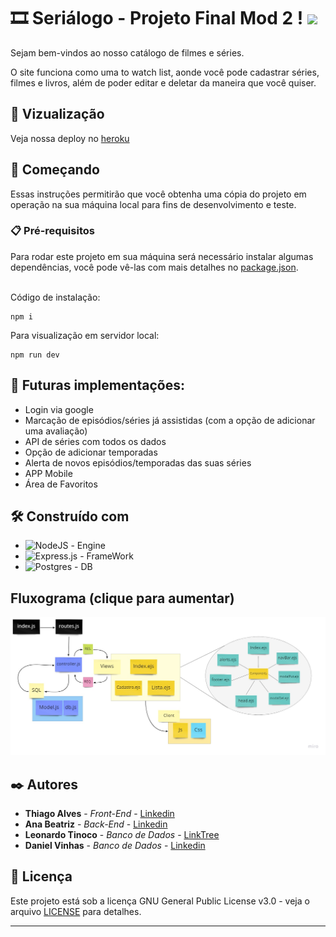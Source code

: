 # 🎞 Seriálogo - Projeto Final Mod 2 ! <img src="https://user-images.githubusercontent.com/95504029/151560441-2e792d97-fd65-462c-8fd7-70f581de5674.gif" width="100">

Sejam bem-vindos ao nosso catálogo de filmes e séries. <br>

O site funciona como uma to watch list, aonde você pode cadastrar séries, filmes e livros, além de poder editar e deletar da maneira que você quiser.

## 👀 Vizualização

Veja nossa deploy no [heroku](https://mod2-proj-final.herokuapp.com)

## 🚀 Começando

Essas instruções permitirão que você obtenha uma cópia do projeto em operação na sua máquina local para fins de desenvolvimento e teste.


### 📋 Pré-requisitos

Para rodar este projeto em sua máquina será necessário instalar algumas dependências, você pode vê-las com mais detalhes no [package.json](https://github.com/leotinoco7/MOD2-Proj-Final/blob/main/package.json). <br><br>

Código de instalação:

```
npm i 
```
Para visualização em servidor local:
```
npm run dev
```

## 🛒 Futuras implementações:

* Login via google
* Marcação de episódios/séries já assistidas (com a opção de adicionar uma avaliação)
* API de séries com todos os dados
* Opção de adicionar temporadas
* Alerta de novos episódios/temporadas
das suas séries
* APP Mobile
* Área de Favoritos

## 🛠️ Construído com

* ![NodeJS](https://img.shields.io/badge/node.js-6DA55F?style=for-the-badge&logo=node.js&logoColor=white) - Engine
* ![Express.js](https://img.shields.io/badge/express.js-%23404d59.svg?style=for-the-badge&logo=express&logoColor=%2361DAFB) - FrameWork
* ![Postgres](https://img.shields.io/badge/postgres-%23316192.svg?style=for-the-badge&logo=postgresql&logoColor=white) - DB

## Fluxograma (clique para aumentar)

<img src="https://github.com/leotinoco7/MOD2-Proj-Final/blob/main/public/img/Projeto%20final%20mod%202.jpg?raw=true">

## ✒️ Autores

* **Thiago Alves** - *Front-End* - [Linkedin](https://www.linkedin.com/in/thiago-alves-b05ab2b0/)
* **Ana Beatriz** - *Back-End* - [Linkedin](https://www.linkedin.com/in/anabeatrizalmeida/)
* **Leonardo Tinoco** - *Banco de Dados* - [LinkTree](https://linktr.ee/leotinoco7)
* **Daniel Vinhas** - *Banco de Dados* - [Linkedin](https://www.linkedin.com/in/vinhasdaniel/)


## 📄 Licença

Este projeto está sob a licença GNU General Public License v3.0 - veja o arquivo [LICENSE](https://github.com/leotinoco7/MOD2-Proj-Final/blob/main/LICENSE) para detalhes.

---
